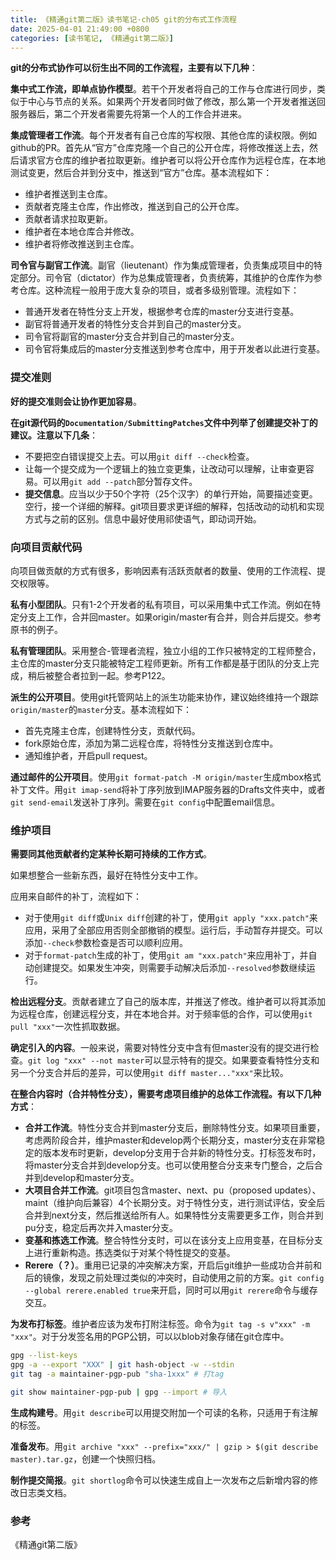 ```yaml
---
title: 《精通git第二版》读书笔记·ch05 git的分布式工作流程
date: 2025-04-01 21:49:00 +0800
categories: [读书笔记, 《精通git第二版》]
---
```


**git的分布式协作可以衍生出不同的工作流程，主要有以下几种**：

**集中式工作流，即单点协作模型**。若干个开发者将自己的工作与仓库进行同步，类似于中心与节点的关系。如果两个开发者同时做了修改，那么第一个开发者推送回服务器后，第二个开发者需要先将第一个人的工作合并进来。

**集成管理者工作流**。每个开发者有自己仓库的写权限、其他仓库的读权限。例如github的PR。首先从“官方”仓库克隆一个自己的公开仓库，将修改推送上去，然后请求官方仓库的维护者拉取更新。维护者可以将公开仓库作为远程仓库，在本地测试变更，然后合并到分支中，推送到“官方”仓库。基本流程如下：
- 维护者推送到主仓库。
- 贡献者克隆主仓库，作出修改，推送到自己的公开仓库。
- 贡献者请求拉取更新。
- 维护者在本地仓库合并修改。
- 维护者将修改推送到主仓库。

**司令官与副官工作流**。副官（lieutenant）作为集成管理者，负责集成项目中的特定部分。司令官（dictator）作为总集成管理者，负责统筹，其维护的仓库作为参考仓库。这种流程一般用于庞大复杂的项目，或者多级别管理。流程如下：
- 普通开发者在特性分支上开发，根据参考仓库的master分支进行变基。
- 副官将普通开发者的特性分支合并到自己的master分支。
- 司令官将副官的master分支合并到自己的master分支。
- 司令官将集成后的master分支推送到参考仓库中，用于开发者以此进行变基。

### 提交准则

**好的提交准则会让协作更加容易**。

**在git源代码的`Documentation/SubmittingPatches`文件中列举了创建提交补丁的建议。注意以下几条**：
- 不要把空白错误提交上去。可以用`git diff --check`检查。
- 让每一个提交成为一个逻辑上的独立变更集，让改动可以理解，让审查更容易。可以用`git add --patch`部分暂存文件。
- **提交信息**。应当以少于50个字符（25个汉字）的单行开始，简要描述变更。空行，接一个详细的解释。git项目要求更详细的解释，包括改动的动机和实现方式与之前的区别。信息中最好使用祁使语气，即动词开始。

### 向项目贡献代码

向项目做贡献的方式有很多，影响因素有活跃贡献者的数量、使用的工作流程、提交权限等。

**私有小型团队**。只有1-2个开发者的私有项目，可以采用集中式工作流。例如在特定分支上工作，合并回master。如果origin/master有合并，则合并后提交。参考原书的例子。

**私有管理团队**。采用整合-管理者流程，独立小组的工作只被特定的工程师整合，主仓库的master分支只能被特定工程师更新。所有工作都是基于团队的分支上完成，稍后被整合者拉到一起。参考P122。

**派生的公开项目**。使用git托管网站上的派生功能来协作，建议始终维持一个跟踪`origin/master`的`master`分支。基本流程如下：
- 首先克隆主仓库，创建特性分支，贡献代码。
- fork原始仓库，添加为第二远程仓库，将特性分支推送到仓库中。
- 通知维护者，开启pull request。

**通过邮件的公开项目**。使用`git format-patch -M origin/master`生成mbox格式补丁文件。用`git imap-send`将补丁序列放到IMAP服务器的Drafts文件夹中，或者`git send-email`发送补丁序列。需要在`git config`中配置email信息。

### 维护项目

**需要同其他贡献者约定某种长期可持续的工作方式**。

如果想整合一些新东西，最好在特性分支中工作。

应用来自邮件的补丁，流程如下：
- 对于使用`git diff`或`Unix diff`创建的补丁，使用`git apply "xxx.patch"`来应用，采用了全部应用否则全部撤销的模型。运行后，手动暂存并提交。可以添加`--check`参数检查是否可以顺利应用。
- 对于`format-patch`生成的补丁，使用`git am "xxx.patch"`来应用补丁，并自动创建提交。如果发生冲突，则需要手动解决后添加`--resolved`参数继续运行。

**检出远程分支**。贡献者建立了自己的版本库，并推送了修改。维护者可以将其添加为远程仓库，创建远程分支，并在本地合并。对于频率低的合作，可以使用`git pull "xxx"`一次性抓取数据。

**确定引入的内容**。一般来说，需要对特性分支中含有但master没有的提交进行检查。`git log "xxx" --not master`可以显示特有的提交。如果要查看特性分支和另一个分支合并后的差异，可以使用`git diff master..."xxx"`来比较。

**在整合内容时（合并特性分支），需要考虑项目维护的总体工作流程。有以下几种方式**：
- **合并工作流**。特性分支合并到master分支后，删除特性分支。如果项目重要，考虑两阶段合并，维护master和develop两个长期分支，master分支在非常稳定的版本发布时更新，develop分支用于合并新的特性分支。打标签发布时，将master分支合并到develop分支。也可以使用整合分支来专门整合，之后合并到develop和master分支。
- **大项目合并工作流**。git项目包含master、next、pu（proposed updates）、maint（维护向后兼容）4个长期分支。对于特性分支，进行测试评估，安全后合并到next分支，然后推送给所有人。如果特性分支需要更多工作，则合并到pu分支，稳定后再次并入master分支。
- **变基和拣选工作流**。整合特性分支时，可以在该分支上应用变基，在目标分支上进行重新构造。拣选类似于对某个特性提交的变基。
- **Rerere（？）**。重用已记录的冲突解决方案，开启后git维护一些成功合并前和后的镜像，发现之前处理过类似的冲突时，自动使用之前的方案。`git config --global rerere.enabled true`来开启，同时可以用`git rerere`命令与缓存交互。

**为发布打标签**。维护者应该为发布打附注标签。命令为`git tag -s v"xxx" -m "xxx"`。对于分发签名用的PGP公钥，可以以blob对象存储在git仓库中。

```bash
gpg --list-keys
gpg -a --export "XXX" | git hash-object -w --stdin
git tag -a maintainer-pgp-pub "sha-1xxx" # 打tag

git show maintainer-pgp-pub | gpg --import # 导入
```

**生成构建号**。用`git describe`可以用提交附加一个可读的名称，只适用于有注解的标签。

**准备发布**。用`git archive "xxx" --prefix="xxx/" | gzip > $(git describe master).tar.gz`，创建一个快照归档。

**制作提交简报**。`git shortlog`命令可以快速生成自上一次发布之后新增内容的修改日志类文档。

### 参考

《精通git第二版》
